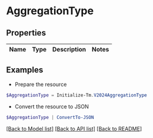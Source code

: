 # AggregationType
## Properties

Name | Type | Description | Notes
------------ | ------------- | ------------- | -------------

## Examples

- Prepare the resource
```powershell
$AggregationType = Initialize-Tm.V2024AggregationType 
```

- Convert the resource to JSON
```powershell
$AggregationType | ConvertTo-JSON
```

[[Back to Model list]](../README.md#documentation-for-models) [[Back to API list]](../README.md#documentation-for-api-endpoints) [[Back to README]](../README.md)

